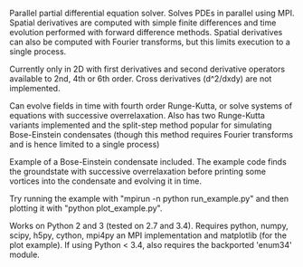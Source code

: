 Parallel partial differential equation solver. Solves PDEs in parallel using
MPI. Spatial derivatives are computed with simple finite differences and time
evolution performed with forward difference methods. Spatial derivatives can
also be computed with Fourier transforms, but this limits execution to a
single process.

Currently only in 2D with first derivatives and second derivative operators
available to 2nd, 4th or 6th order. Cross derivatives (d^2/dxdy) are not
implemented.

Can evolve fields in time with fourth order Runge-Kutta, or solve systems of
equations with successive overrelaxation. Also has two Runge-Kutta variants
implemented and the split-step method popular for simulating Bose-Einstein
condensates (though this method requires Fourier transforms and is hence
limited to a single process)

Example of a Bose-Einstein condensate included. The example code finds the
groundstate with successive overrelaxation before printing some vortices into
the condensate and evolving it in time.

Try running the example with "mpirun -n <number of cores> python
run_example.py" and then plotting it with "python plot_example.py".

Works on Python 2 and 3 (tested on 2.7 and 3.4).
Requires python, numpy, scipy, h5py, cython, mpi4py an MPI implementation and
matplotlib (for the plot example). If using Python < 3.4, also requires the
backported 'enum34' module.
